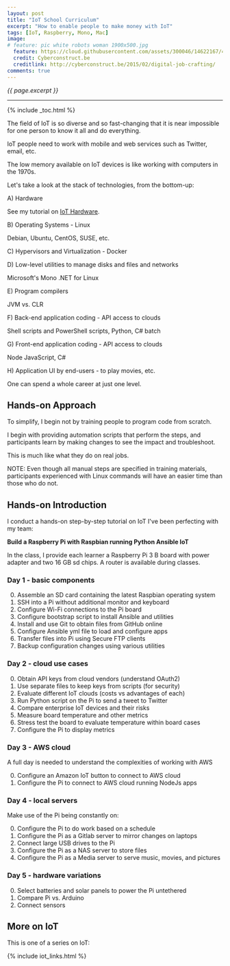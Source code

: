 ```yaml
---
layout: post
title: "IoT School Curriculum"
excerpt: "How to enable people to make money with IoT"
tags: [IoT, Raspberry, Mono, Mac]
image:
# feature: pic white robots woman 1900x500.jpg
  feature: https://cloud.githubusercontent.com/assets/300046/14622167/45abd918-0585-11e6-8537-a58e0b55e3ec.jpg
  credit: Cyberconstruct.be
  creditlink: http://cyberconstruct.be/2015/02/digital-job-crafting/
comments: true
---
```

<i>{{ page.excerpt }}</i>
<hr />

{% include _toc.html %}

The field of IoT is so diverse and so fast-changing that 
it is near impossible for one person to know it all and do everything.

IoT people need to work with mobile and web services such as Twitter, email, etc.

The low memory available on IoT devices is like working with computers in the 1970s.

Let's take a look at the stack of technologies, from the bottom-up:

A) Hardware

   See my tutorial on [IoT Hardware](/iot-raspberry-hardware/).

B) Operating Systems - Linux

   Debian, Ubuntu, CentOS, SUSE, etc.

C) Hypervisors and Virtualization - Docker

D) Low-level utilities to manage disks and files and networks

   Microsoft's Mono .NET for Linux

E) Program compilers

   JVM vs. CLR

F) Back-end application coding - API access to clouds

   Shell scripts and PowerShell scripts, Python, C# batch

G) Front-end application coding - API access to clouds

   Node JavaScript, C#

H) Application UI by end-users - to play movies, etc.

One can spend a whole career at just one level.


## Hands-on Approach

To simplify, I begin not by training people to program code from scratch.

I begin with providing 
automation scripts that perform the steps,
and participants learn by making changes to 
see the impact and troubleshoot.

This is much like what they do on real jobs.

NOTE: Even though all manual steps are specified in training materials, 
participants experienced with Linux commands will 
have an easier time than those who do not.


## Hands-on Introduction

I conduct a hands-on step-by-step tutorial on IoT 
I've been perfecting with my team:

<strong>Build a Raspberry Pi with Raspbian running Python Ansible IoT</strong>

In the class, I provide each learner a Raspberry Pi 3 B board 
with power adapter and two 16 GB sd chips.
A router is available during classes.

### Day 1 - basic components

0. Assemble an SD card containing the latest Raspbian operating system
0. SSH into a Pi without additional monitor and keyboard
0. Configure Wi-Fi connections to the Pi board
0. Configure bootstrap script to install Ansible and utilities
0. Install and use Git to obtain files from GitHub online
0. Configure Ansible yml file to load and configure apps
0. Transfer files into Pi using Secure FTP clients
0. Backup configuration changes using various utilities

### Day 2 - cloud use cases

0. Obtain API keys from cloud vendors (understand OAuth2)
0. Use separate files to keep keys from scripts (for security)
0. Evaluate different IoT clouds (costs vs advantages of each)
0. Run Python script on the Pi to send a tweet to Twitter
0. Compare enterprise IoT devices and their risks
0. Measure board temperature and other metrics
0. Stress test the board to evaluate temperature within board cases
0. Configure the Pi to display metrics 

### Day 3 - AWS cloud

A full day is needed to understand the complexities of working with AWS

0. Configure an Amazon IoT button to connect to AWS cloud
0. Configure the Pi to connect to AWS cloud running NodeJs apps

### Day 4 - local servers

Make use of the Pi being constantly on:

0. Configure the Pi to do work based on a schedule
0. Configure the Pi as a Gitlab server to mirror changes on laptops
0. Connect large USB drives to the Pi
0. Configure the Pi as a NAS server to store files
0. Configure the Pi as a Media server to serve music, movies, and pictures

### Day 5 - hardware variations

0. Select batteries and solar panels to power the Pi untethered
0. Compare Pi vs. Arduino
0. Connect sensors


## More on IoT #

This is one of a series on IoT:

{% include iot_links.html %}
